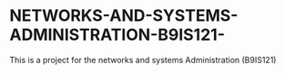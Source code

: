 # NETWORKS-AND-SYSTEMS-ADMINISTRATION-B9IS121-
This is a project for the networks and systems Administration (B9IS121)
